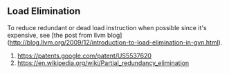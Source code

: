 ## Load Elimination
To reduce redundant or dead load instruction when possible since it's expensive, see [the post from llvm blog] (http://blog.llvm.org/2009/12/introduction-to-load-elimination-in-gvn.html).

 1. https://patents.google.com/patent/US5537620
 2. https://en.wikipedia.org/wiki/Partial_redundancy_elimination
